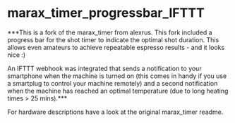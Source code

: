 # marax_timer_progressbar_IFTTT

***This is a fork of the marax_timer from alexrus. This fork included a progress bar for the shot timer to indicate the optimal shot duration. This allows even amateurs to achieve repeatable espresso results - and it looks nice :) 

An IFTTT webhook was integrated that sends a notification to your smartphone when the machine is turned on (this comes in handy if you use a smartplug to control your machine remotely) and a second notification when the machine has reached an optimal temperature (due to long heating times > 25 mins).***

For hardware descriptions have a look at the original marax_timer readme. 

